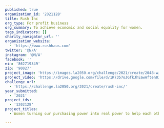 ```yaml
---
published: true
organization_id: '2021128'
title: Rush Inc
org_type: For profit business
org_summary: To achieve economic and social equality for women.
tags_indicators: []
charity_navigator_url: ''
organization_website:
  - 'https://www.rushhaus.com'
twitter: '@N/A'
instagram: '@N/A'
facebook: ''
ein: '862719349'
zip: '90027'
project_image: 'https://images.la2050.org/challenge/2021/create/2048-wide/rush-inc.jpg'
project_video: 'https://drive.google.com/file/d/1K7357oJGfkJhEawAften0IuG2c7-Xdna/view'
challenge_url:
  - 'https://challenge.la2050.org/2021/create/rush-inc/'
year_submitted:
  - '2021'
project_ids:
  - '1202128'
project_titles:
  - Women turning our purchasing power into real power to help each other.

---
```

